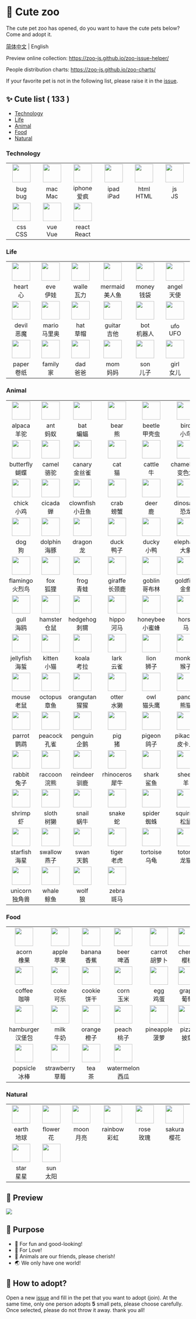 # 🌈 Cute zoo

The cute pet zoo has opened, do you want to have the cute pets below? Come and adopt it.

[简体中文](./README.md) | English

Preview online collection: https://zoo-js.github.io/zoo-issue-helper/

People distribution charts: https://zoo-js.github.io/zoo-charts/

If your favorite pet is not in the following list, please raise it in the [issue][issue-new].

## ✨ Cute list ( 133 )

- [Technology](#Technology)
- [Life](#Life)
- [Animal](#Animal)
- [Food](#Food)
- [Natural](#Natural)

<!-- START -->

### Technology

<table><tr>
  <td align="center"><a href="https://github.com/bug-js" target="_blank"><img src="https://avatars0.githubusercontent.com/u/74403263?s=200&v=4" width="50" /></a></td>
  <td align="center"><a href="https://github.com/mac-js" target="_blank"><img src="https://avatars0.githubusercontent.com/u/74403452?s=200&v=4" width="50" /></a></td>
  <td align="center"><a href="https://github.com/iphone-js" target="_blank"><img src="https://avatars0.githubusercontent.com/u/74405634?s=200&v=4" width="50" /></a></td>
  <td align="center"><a href="https://github.com/ipad-js" target="_blank"><img src="https://avatars0.githubusercontent.com/u/74405647?s=200&v=4" width="50" /></a></td>
  <td align="center"><a href="https://github.com/html-love" target="_blank"><img src="https://avatars0.githubusercontent.com/u/74940766?s=200&v=4" width="50" /></a></td>
  <td align="center"><a href="https://github.com/js-love" target="_blank"><img src="https://avatars0.githubusercontent.com/u/74909967?s=200&v=4" width="50" /></a></td>
</tr>
<tr>
  <td width="160" align="center">bug<br />bug</td>
  <td width="160" align="center">mac<br />Mac</td>
  <td width="160" align="center">iphone<br />爱疯</td>
  <td width="160" align="center">ipad<br />iPad</td>
  <td width="160" align="center">html<br />HTML</td>
  <td width="160" align="center">js<br />JS</td>
</tr><tr>
  <td align="center"><a href="https://github.com/css-love" target="_blank"><img src="https://avatars0.githubusercontent.com/u/74939759?s=200&v=4" width="50" /></a></td>
  <td align="center"><a href="https://github.com/love-vue" target="_blank"><img src="https://avatars0.githubusercontent.com/u/74940734?s=200&v=4" width="50" /></a></td>
  <td align="center"><a href="https://github.com/LoveReact" target="_blank"><img src="https://avatars0.githubusercontent.com/u/74940835?s=200&v=4" width="50" /></a></td>
  <td align="center"></td>
  <td align="center"></td>
  <td align="center"></td>
</tr>
<tr>
  <td width="160" align="center">css<br />CSS</td>
  <td width="160" align="center">vue<br />Vue</td>
  <td width="160" align="center">react<br />React</td>
  <td width="160" align="center"></td>
  <td width="160" align="center"></td>
  <td width="160" align="center"></td>
</tr></table>

### Life

<table><tr>
  <td align="center"><a href="https://github.com/heart-js" target="_blank"><img src="https://avatars0.githubusercontent.com/u/72603614?s=200&v=4" width="50" /></a></td>
  <td align="center"><a href="https://github.com/eve-js" target="_blank"><img src="https://avatars0.githubusercontent.com/u/74277666?s=200&v=4" width="50" /></a></td>
  <td align="center"><a href="https://github.com/walle-js" target="_blank"><img src="https://avatars0.githubusercontent.com/u/74277694?s=200&v=4" width="50" /></a></td>
  <td align="center"><a href="https://github.com/mermaid-ts" target="_blank"><img src="https://avatars0.githubusercontent.com/u/74278228?s=200&v=4" width="50" /></a></td>
  <td align="center"><a href="https://github.com/money-js" target="_blank"><img src="https://avatars0.githubusercontent.com/u/74278308?s=200&v=4" width="50" /></a></td>
  <td align="center"><a href="https://github.com/angel-ts" target="_blank"><img src="https://avatars0.githubusercontent.com/u/74403136?s=200&v=4" width="50" /></a></td>
</tr>
<tr>
  <td width="160" align="center">heart<br />心</td>
  <td width="160" align="center">eve<br />伊娃</td>
  <td width="160" align="center">walle<br />瓦力</td>
  <td width="160" align="center">mermaid<br />美人鱼</td>
  <td width="160" align="center">money<br />钱袋</td>
  <td width="160" align="center">angel<br />天使</td>
</tr><tr>
  <td align="center"><a href="https://github.com/devil-ts" target="_blank"><img src="https://avatars0.githubusercontent.com/u/74403233?s=200&v=4" width="50" /></a></td>
  <td align="center"><a href="https://github.com/mario-ts" target="_blank"><img src="https://avatars0.githubusercontent.com/u/74766766?s=200&v=4" width="50" /></a></td>
  <td align="center"><a href="https://github.com/hat-js" target="_blank"><img src="https://avatars0.githubusercontent.com/u/74766840?s=200&v=4" width="50" /></a></td>
  <td align="center"><a href="https://github.com/guitar-js" target="_blank"><img src="https://avatars0.githubusercontent.com/u/74767123?s=200&v=4" width="50" /></a></td>
  <td align="center"><a href="https://github.com/bot-js" target="_blank"><img src="https://avatars0.githubusercontent.com/u/74767385?s=200&v=4" width="50" /></a></td>
  <td align="center"><a href="https://github.com/ufo-ts" target="_blank"><img src="https://avatars0.githubusercontent.com/u/74767474?s=200&v=4" width="50" /></a></td>
</tr>
<tr>
  <td width="160" align="center">devil<br />恶魔</td>
  <td width="160" align="center">mario<br />马里奥</td>
  <td width="160" align="center">hat<br />草帽</td>
  <td width="160" align="center">guitar<br />吉他</td>
  <td width="160" align="center">bot<br />机器人</td>
  <td width="160" align="center">ufo<br />UFO</td>
</tr><tr>
  <td align="center"><a href="https://github.com/paper-js" target="_blank"><img src="https://avatars0.githubusercontent.com/u/74776672?s=200&v=4" width="50" /></a></td>
  <td align="center"><a href="https://github.com/family-lovey" target="_blank"><img src="https://avatars0.githubusercontent.com/u/74909267?s=200&v=4" width="50" /></a></td>
  <td align="center"><a href="https://github.com/dad-love" target="_blank"><img src="https://avatars0.githubusercontent.com/u/74909002?s=200&v=4" width="50" /></a></td>
  <td align="center"><a href="https://github.com/mom-love" target="_blank"><img src="https://avatars0.githubusercontent.com/u/74909025?s=200&v=4" width="50" /></a></td>
  <td align="center"><a href="https://github.com/son-love" target="_blank"><img src="https://avatars0.githubusercontent.com/u/74909162?s=200&v=4" width="50" /></a></td>
  <td align="center"><a href="https://github.com/girl-love" target="_blank"><img src="https://avatars0.githubusercontent.com/u/74909206?s=200&v=4" width="50" /></a></td>
</tr>
<tr>
  <td width="160" align="center">paper<br />卷纸</td>
  <td width="160" align="center">family<br />家</td>
  <td width="160" align="center">dad<br />爸爸</td>
  <td width="160" align="center">mom<br />妈妈</td>
  <td width="160" align="center">son<br />儿子</td>
  <td width="160" align="center">girl<br />女儿</td>
</tr></table>

### Animal

<table><tr>
  <td align="center"><a href="https://github.com/alpaca-js" target="_blank"><img src="https://avatars0.githubusercontent.com/u/70752315?s=200&v=4" width="50" /></a></td>
  <td align="center"><a href="https://github.com/ant-js" target="_blank"><img src="https://avatars0.githubusercontent.com/u/70746215?s=200&v=4" width="50" /></a></td>
  <td align="center"><a href="https://github.com/bat-js" target="_blank"><img src="https://avatars0.githubusercontent.com/u/70783585?s=200&v=4" width="50" /></a></td>
  <td align="center"><a href="https://github.com/bear-js" target="_blank"><img src="https://avatars0.githubusercontent.com/u/70750582?s=200&v=4" width="50" /></a></td>
  <td align="center"><a href="https://github.com/beetle-js" target="_blank"><img src="https://avatars0.githubusercontent.com/u/70752362?s=200&v=4" width="50" /></a></td>
  <td align="center"><a href="https://github.com/bird-js" target="_blank"><img src="https://avatars0.githubusercontent.com/u/70757307?s=200&v=4" width="50" /></a></td>
</tr>
<tr>
  <td width="160" align="center">alpaca<br />羊驼</td>
  <td width="160" align="center">ant<br />蚂蚁</td>
  <td width="160" align="center">bat<br />蝙蝠</td>
  <td width="160" align="center">bear<br />熊</td>
  <td width="160" align="center">beetle<br />甲壳虫</td>
  <td width="160" align="center">bird<br />小鸟</td>
</tr><tr>
  <td align="center"><a href="https://github.com/butterfly-js" target="_blank"><img src="https://avatars0.githubusercontent.com/u/70750798?s=200&v=4" width="50" /></a></td>
  <td align="center"><a href="https://github.com/camel-js" target="_blank"><img src="https://avatars0.githubusercontent.com/u/70752397?s=200&v=4" width="50" /></a></td>
  <td align="center"><a href="https://github.com/canary-js" target="_blank"><img src="https://avatars0.githubusercontent.com/u/70757575?s=200&v=4" width="50" /></a></td>
  <td align="center"><a href="https://github.com/cat-js" target="_blank"><img src="https://avatars0.githubusercontent.com/u/72658591?s=200&v=4" width="50" /></a></td>
  <td align="center"><a href="https://github.com/cattle-js" target="_blank"><img src="https://avatars0.githubusercontent.com/u/70751211?s=200&v=4" width="50" /></a></td>
  <td align="center"><a href="https://github.com/chameleon-ts" target="_blank"><img src="https://avatars0.githubusercontent.com/u/74778605?s=200&v=4" width="50" /></a></td>
</tr>
<tr>
  <td width="160" align="center">butterfly<br />蝴蝶</td>
  <td width="160" align="center">camel<br />骆驼</td>
  <td width="160" align="center">canary<br />金丝雀</td>
  <td width="160" align="center">cat<br />猫</td>
  <td width="160" align="center">cattle<br />牛</td>
  <td width="160" align="center">chameleon<br />变色龙</td>
</tr><tr>
  <td align="center"><a href="https://github.com/chick-js" target="_blank"><img src="https://avatars0.githubusercontent.com/u/70783479?s=200&v=4" width="50" /></a></td>
  <td align="center"><a href="https://github.com/cicada-js" target="_blank"><img src="https://avatars0.githubusercontent.com/u/70757758?s=200&v=4" width="50" /></a></td>
  <td align="center"><a href="https://github.com/clownfish-js" target="_blank"><img src="https://avatars0.githubusercontent.com/u/70783502?s=200&v=4" width="50" /></a></td>
  <td align="center"><a href="https://github.com/crab-js" target="_blank"><img src="https://avatars0.githubusercontent.com/u/70783229?s=200&v=4" width="50" /></a></td>
  <td align="center"><a href="https://github.com/deer-js" target="_blank"><img src="https://avatars0.githubusercontent.com/u/70750953?s=200&v=4" width="50" /></a></td>
  <td align="center"><a href="https://github.com/dinosaur-js" target="_blank"><img src="https://avatars0.githubusercontent.com/u/70752846?s=200&v=4" width="50" /></a></td>
</tr>
<tr>
  <td width="160" align="center">chick<br />小鸡</td>
  <td width="160" align="center">cicada<br />蝉</td>
  <td width="160" align="center">clownfish<br />小丑鱼</td>
  <td width="160" align="center">crab<br />螃蟹</td>
  <td width="160" align="center">deer<br />鹿</td>
  <td width="160" align="center">dinosaur<br />恐龙</td>
</tr><tr>
  <td align="center"><a href="https://github.com/dog-js" target="_blank"><img src="https://avatars0.githubusercontent.com/u/70746150?s=200&v=4" width="50" /></a></td>
  <td align="center"><a href="https://github.com/dolphin-js" target="_blank"><img src="https://avatars0.githubusercontent.com/u/70783522?s=200&v=4" width="50" /></a></td>
  <td align="center"><a href="https://github.com/dragon-ts" target="_blank"><img src="https://avatars0.githubusercontent.com/u/70783905?s=200&v=4" width="50" /></a></td>
  <td align="center"><a href="https://github.com/duck-js" target="_blank"><img src="https://avatars0.githubusercontent.com/u/70751028?s=200&v=4" width="50" /></a></td>
  <td align="center"><a href="https://github.com/ducky-js" target="_blank"><img src="https://avatars0.githubusercontent.com/u/74776571?s=200&v=4" width="50" /></a></td>
  <td align="center"><a href="https://github.com/elephant-js" target="_blank"><img src="https://avatars0.githubusercontent.com/u/70752728?s=200&v=4" width="50" /></a></td>
</tr>
<tr>
  <td width="160" align="center">dog<br />狗</td>
  <td width="160" align="center">dolphin<br />海豚</td>
  <td width="160" align="center">dragon<br />龙</td>
  <td width="160" align="center">duck<br />鸭子</td>
  <td width="160" align="center">ducky<br />小鸭</td>
  <td width="160" align="center">elephant<br />大象</td>
</tr><tr>
  <td align="center"><a href="https://github.com/flamingo-js" target="_blank"><img src="https://avatars0.githubusercontent.com/u/71747962?s=200&v=4" width="50" /></a></td>
  <td align="center"><a href="https://github.com/fox-js" target="_blank"><img src="https://avatars0.githubusercontent.com/u/70750872?s=200&v=4" width="50" /></a></td>
  <td align="center"><a href="https://github.com/frog-js" target="_blank"><img src="https://avatars0.githubusercontent.com/u/70752488?s=200&v=4" width="50" /></a></td>
  <td align="center"><a href="https://github.com/giraffe-js" target="_blank"><img src="https://avatars0.githubusercontent.com/u/70757639?s=200&v=4" width="50" /></a></td>
  <td align="center"><a href="https://github.com/goblin-js" target="_blank"><img src="https://avatars0.githubusercontent.com/u/71177746?s=200&v=4" width="50" /></a></td>
  <td align="center"><a href="https://github.com/goldfish-js" target="_blank"><img src="https://avatars0.githubusercontent.com/u/70762676?s=200&v=4" width="50" /></a></td>
</tr>
<tr>
  <td width="160" align="center">flamingo<br />火烈鸟</td>
  <td width="160" align="center">fox<br />狐狸</td>
  <td width="160" align="center">frog<br />青蛙</td>
  <td width="160" align="center">giraffe<br />长颈鹿</td>
  <td width="160" align="center">goblin<br />哥布林</td>
  <td width="160" align="center">goldfish<br />金鱼</td>
</tr><tr>
  <td align="center"><a href="https://github.com/gull-js" target="_blank"><img src="https://avatars0.githubusercontent.com/u/70752962?s=200&v=4" width="50" /></a></td>
  <td align="center"><a href="https://github.com/hamster-ts" target="_blank"><img src="https://avatars0.githubusercontent.com/u/74403513?s=200&v=4" width="50" /></a></td>
  <td align="center"><a href="https://github.com/hedgehog-js" target="_blank"><img src="https://avatars0.githubusercontent.com/u/70757725?s=200&v=4" width="50" /></a></td>
  <td align="center"><a href="https://github.com/hippo-js" target="_blank"><img src="https://avatars0.githubusercontent.com/u/70752881?s=200&v=4" width="50" /></a></td>
  <td align="center"><a href="https://github.com/honeybee-js" target="_blank"><img src="https://avatars0.githubusercontent.com/u/70783684?s=200&v=4" width="50" /></a></td>
  <td align="center"><a href="https://github.com/horse-ts" target="_blank"><img src="https://avatars0.githubusercontent.com/u/72602791?s=200&v=4" width="50" /></a></td>
</tr>
<tr>
  <td width="160" align="center">gull<br />海鸥</td>
  <td width="160" align="center">hamster<br />仓鼠</td>
  <td width="160" align="center">hedgehog<br />刺猬</td>
  <td width="160" align="center">hippo<br />河马</td>
  <td width="160" align="center">honeybee<br />小蜜蜂</td>
  <td width="160" align="center">horse<br />马</td>
</tr><tr>
  <td align="center"><a href="https://github.com/jellyfish-js" target="_blank"><img src="https://avatars0.githubusercontent.com/u/74767256?s=200&v=4" width="50" /></a></td>
  <td align="center"><a href="https://github.com/kitten-js" target="_blank"><img src="https://avatars0.githubusercontent.com/u/70757890?s=200&v=4" width="50" /></a></td>
  <td align="center"><a href="https://github.com/koala-js" target="_blank"><img src="https://avatars0.githubusercontent.com/u/70750089?s=200&v=4" width="50" /></a></td>
  <td align="center"><a href="https://github.com/lark-js" target="_blank"><img src="https://avatars0.githubusercontent.com/u/70753047?s=200&v=4" width="50" /></a></td>
  <td align="center"><a href="https://github.com/lion-ts" target="_blank"><img src="https://avatars0.githubusercontent.com/u/72246448?s=200&v=4" width="50" /></a></td>
  <td align="center"><a href="https://github.com/monkey-js" target="_blank"><img src="https://avatars0.githubusercontent.com/u/70750531?s=200&v=4" width="50" /></a></td>
</tr>
<tr>
  <td width="160" align="center">jellyfish<br />海蜇</td>
  <td width="160" align="center">kitten<br />小猫</td>
  <td width="160" align="center">koala<br />考拉</td>
  <td width="160" align="center">lark<br />云雀</td>
  <td width="160" align="center">lion<br />狮子</td>
  <td width="160" align="center">monkey<br />猴子</td>
</tr><tr>
  <td align="center"><a href="https://github.com/mouse-js" target="_blank"><img src="https://avatars0.githubusercontent.com/u/70752757?s=200&v=4" width="50" /></a></td>
  <td align="center"><a href="https://github.com/octopus-js" target="_blank"><img src="https://avatars0.githubusercontent.com/u/74767200?s=200&v=4" width="50" /></a></td>
  <td align="center"><a href="https://github.com/orangutan-js" target="_blank"><img src="https://avatars0.githubusercontent.com/u/70757694?s=200&v=4" width="50" /></a></td>
  <td align="center"><a href="https://github.com/otter-ts" target="_blank"><img src="https://avatars0.githubusercontent.com/u/70784646?s=200&v=4" width="50" /></a></td>
  <td align="center"><a href="https://github.com/owl-js" target="_blank"><img src="https://avatars0.githubusercontent.com/u/70752100?s=200&v=4" width="50" /></a></td>
  <td align="center"><a href="https://github.com/panda-ts" target="_blank"><img src="https://avatars0.githubusercontent.com/u/72590558?s=200&v=4" width="50" /></a></td>
</tr>
<tr>
  <td width="160" align="center">mouse<br />老鼠</td>
  <td width="160" align="center">octopus<br />章鱼</td>
  <td width="160" align="center">orangutan<br />猩猩</td>
  <td width="160" align="center">otter<br />水獭</td>
  <td width="160" align="center">owl<br />猫头鹰</td>
  <td width="160" align="center">panda<br />熊猫</td>
</tr><tr>
  <td align="center"><a href="https://github.com/parrot-js" target="_blank"><img src="https://avatars0.githubusercontent.com/u/70752245?s=200&v=4" width="50" /></a></td>
  <td align="center"><a href="https://github.com/peacock-js" target="_blank"><img src="https://avatars0.githubusercontent.com/u/70757494?s=200&v=4" width="50" /></a></td>
  <td align="center"><a href="https://github.com/penguin-js" target="_blank"><img src="https://avatars0.githubusercontent.com/u/70783043?s=200&v=4" width="50" /></a></td>
  <td align="center"><a href="https://github.com/pig-js" target="_blank"><img src="https://avatars0.githubusercontent.com/u/70749293?s=200&v=4" width="50" /></a></td>
  <td align="center"><a href="https://github.com/pigeon-js" target="_blank"><img src="https://avatars0.githubusercontent.com/u/70783705?s=200&v=4" width="50" /></a></td>
  <td align="center"><a href="https://github.com/pikachu-js" target="_blank"><img src="https://avatars0.githubusercontent.com/u/70783107?s=200&v=4" width="50" /></a></td>
</tr>
<tr>
  <td width="160" align="center">parrot<br />鹦鹉</td>
  <td width="160" align="center">peacock<br />孔雀</td>
  <td width="160" align="center">penguin<br />企鹅</td>
  <td width="160" align="center">pig<br />猪</td>
  <td width="160" align="center">pigeon<br />鸽子</td>
  <td width="160" align="center">pikachu<br />皮卡丘</td>
</tr><tr>
  <td align="center"><a href="https://github.com/rabbit-js" target="_blank"><img src="https://avatars0.githubusercontent.com/u/70783302?s=200&v=4" width="50" /></a></td>
  <td align="center"><a href="https://github.com/raccoon-ts" target="_blank"><img src="https://avatars0.githubusercontent.com/u/74403310?s=200&v=4" width="50" /></a></td>
  <td align="center"><a href="https://github.com/reindeer-js" target="_blank"><img src="https://avatars0.githubusercontent.com/u/70757664?s=200&v=4" width="50" /></a></td>
  <td align="center"><a href="https://github.com/rhinoceros-js" target="_blank"><img src="https://avatars0.githubusercontent.com/u/70783273?s=200&v=4" width="50" /></a></td>
  <td align="center"><a href="https://github.com/shark-ts" target="_blank"><img src="https://avatars0.githubusercontent.com/u/70783812?s=200&v=4" width="50" /></a></td>
  <td align="center"><a href="https://github.com/sheep-js" target="_blank"><img src="https://avatars0.githubusercontent.com/u/70750007?s=200&v=4" width="50" /></a></td>
</tr>
<tr>
  <td width="160" align="center">rabbit<br />兔子</td>
  <td width="160" align="center">raccoon<br />浣熊</td>
  <td width="160" align="center">reindeer<br />驯鹿</td>
  <td width="160" align="center">rhinoceros<br />犀牛</td>
  <td width="160" align="center">shark<br />鲨鱼</td>
  <td width="160" align="center">sheep<br />羊</td>
</tr><tr>
  <td align="center"><a href="https://github.com/shrimp-js" target="_blank"><img src="https://avatars0.githubusercontent.com/u/74776209?s=200&v=4" width="50" /></a></td>
  <td align="center"><a href="https://github.com/sloth-js" target="_blank"><img src="https://avatars0.githubusercontent.com/u/74403343?s=200&v=4" width="50" /></a></td>
  <td align="center"><a href="https://github.com/snail-js" target="_blank"><img src="https://avatars0.githubusercontent.com/u/70751299?s=200&v=4" width="50" /></a></td>
  <td align="center"><a href="https://github.com/snake-js" target="_blank"><img src="https://avatars0.githubusercontent.com/u/70750638?s=200&v=4" width="50" /></a></td>
  <td align="center"><a href="https://github.com/spider-ts" target="_blank"><img src="https://avatars0.githubusercontent.com/u/72592115?s=200&v=4" width="50" /></a></td>
  <td align="center"><a href="https://github.com/squirrel-js" target="_blank"><img src="https://avatars0.githubusercontent.com/u/70783453?s=200&v=4" width="50" /></a></td>
</tr>
<tr>
  <td width="160" align="center">shrimp<br />虾</td>
  <td width="160" align="center">sloth<br />树獭</td>
  <td width="160" align="center">snail<br />蜗牛</td>
  <td width="160" align="center">snake<br />蛇</td>
  <td width="160" align="center">spider<br />蜘蛛</td>
  <td width="160" align="center">squirrel<br />松鼠</td>
</tr><tr>
  <td align="center"><a href="https://github.com/starfish-ts" target="_blank"><img src="https://avatars0.githubusercontent.com/u/74766927?s=200&v=4" width="50" /></a></td>
  <td align="center"><a href="https://github.com/swallow-js" target="_blank"><img src="https://avatars0.githubusercontent.com/u/70752630?s=200&v=4" width="50" /></a></td>
  <td align="center"><a href="https://github.com/swan-js" target="_blank"><img src="https://avatars0.githubusercontent.com/u/70757521?s=200&v=4" width="50" /></a></td>
  <td align="center"><a href="https://github.com/tiger-js" target="_blank"><img src="https://avatars0.githubusercontent.com/u/70752665?s=200&v=4" width="50" /></a></td>
  <td align="center"><a href="https://github.com/tortoise-js" target="_blank"><img src="https://avatars0.githubusercontent.com/u/70783027?s=200&v=4" width="50" /></a></td>
  <td align="center"><a href="https://github.com/totoro-js" target="_blank"><img src="https://avatars0.githubusercontent.com/u/70783073?s=200&v=4" width="50" /></a></td>
</tr>
<tr>
  <td width="160" align="center">starfish<br />海星</td>
  <td width="160" align="center">swallow<br />燕子</td>
  <td width="160" align="center">swan<br />天鹅</td>
  <td width="160" align="center">tiger<br />老虎</td>
  <td width="160" align="center">tortoise<br />乌龟</td>
  <td width="160" align="center">totoro<br />龙猫</td>
</tr><tr>
  <td align="center"><a href="https://github.com/unicorn-js" target="_blank"><img src="https://avatars0.githubusercontent.com/u/70783423?s=200&v=4" width="50" /></a></td>
  <td align="center"><a href="https://github.com/whale-js" target="_blank"><img src="https://avatars0.githubusercontent.com/u/70752793?s=200&v=4" width="50" /></a></td>
  <td align="center"><a href="https://github.com/wolf-ts" target="_blank"><img src="https://avatars0.githubusercontent.com/u/70870347?s=200&v=4" width="50" /></a></td>
  <td align="center"><a href="https://github.com/zebra-js" target="_blank"><img src="https://avatars0.githubusercontent.com/u/70752158?s=200&v=4" width="50" /></a></td>
  <td align="center"></td>
  <td align="center"></td>
</tr>
<tr>
  <td width="160" align="center">unicorn<br />独角兽</td>
  <td width="160" align="center">whale<br />鲸鱼</td>
  <td width="160" align="center">wolf<br />狼</td>
  <td width="160" align="center">zebra<br />斑马</td>
  <td width="160" align="center"></td>
  <td width="160" align="center"></td>
</tr></table>

### Food

<table><tr>
  <td align="center"><a href="https://github.com/acorn-js" target="_blank"><img src="https://avatars0.githubusercontent.com/u/74277347?s=200&v=4" width="50" /></a></td>
  <td align="center"><a href="https://github.com/apple-js" target="_blank"><img src="https://avatars0.githubusercontent.com/u/72603505?s=200&v=4" width="50" /></a></td>
  <td align="center"><a href="https://github.com/banana-js" target="_blank"><img src="https://avatars0.githubusercontent.com/u/72604097?s=200&v=4" width="50" /></a></td>
  <td align="center"><a href="https://github.com/beer-ts" target="_blank"><img src="https://avatars0.githubusercontent.com/u/72603787?s=200&v=4" width="50" /></a></td>
  <td align="center"><a href="https://github.com/carrot-js" target="_blank"><img src="https://avatars0.githubusercontent.com/u/73515996?s=200&v=4" width="50" /></a></td>
  <td align="center"><a href="https://github.com/cherry-js" target="_blank"><img src="https://avatars0.githubusercontent.com/u/72604201?s=200&v=4" width="50" /></a></td>
</tr>
<tr>
  <td width="160" align="center">acorn<br />橡果</td>
  <td width="160" align="center">apple<br />苹果</td>
  <td width="160" align="center">banana<br />香蕉</td>
  <td width="160" align="center">beer<br />啤酒</td>
  <td width="160" align="center">carrot<br />胡萝卜</td>
  <td width="160" align="center">cherry<br />樱桃</td>
</tr><tr>
  <td align="center"><a href="https://github.com/coffee-ts" target="_blank"><img src="https://avatars0.githubusercontent.com/u/72603566?s=200&v=4" width="50" /></a></td>
  <td align="center"><a href="https://github.com/coke-js" target="_blank"><img src="https://avatars0.githubusercontent.com/u/74403781?s=200&v=4" width="50" /></a></td>
  <td align="center"><a href="https://github.com/cookie-js" target="_blank"><img src="https://avatars0.githubusercontent.com/u/74767618?s=200&v=4" width="50" /></a></td>
  <td align="center"><a href="https://github.com/corn-js" target="_blank"><img src="https://avatars0.githubusercontent.com/u/74277443?s=200&v=4" width="50" /></a></td>
  <td align="center"><a href="https://github.com/egg-js" target="_blank"><img src="https://avatars0.githubusercontent.com/u/74767710?s=200&v=4" width="50" /></a></td>
  <td align="center"><a href="https://github.com/grape-js" target="_blank"><img src="https://avatars0.githubusercontent.com/u/72604170?s=200&v=4" width="50" /></a></td>
</tr>
<tr>
  <td width="160" align="center">coffee<br />咖啡</td>
  <td width="160" align="center">coke<br />可乐</td>
  <td width="160" align="center">cookie<br />饼干</td>
  <td width="160" align="center">corn<br />玉米</td>
  <td width="160" align="center">egg<br />鸡蛋</td>
  <td width="160" align="center">grape<br />葡萄</td>
</tr><tr>
  <td align="center"><a href="https://github.com/hamburger-ts" target="_blank"><img src="https://avatars0.githubusercontent.com/u/74403760?s=200&v=4" width="50" /></a></td>
  <td align="center"><a href="https://github.com/milk-js" target="_blank"><img src="https://avatars0.githubusercontent.com/u/72603746?s=200&v=4" width="50" /></a></td>
  <td align="center"><a href="https://github.com/orange-ts" target="_blank"><img src="https://avatars0.githubusercontent.com/u/74767057?s=200&v=4" width="50" /></a></td>
  <td align="center"><a href="https://github.com/peach-js" target="_blank"><img src="https://avatars0.githubusercontent.com/u/74706015?s=200&v=4" width="50" /></a></td>
  <td align="center"><a href="https://github.com/pineapple-js" target="_blank"><img src="https://avatars0.githubusercontent.com/u/74767007?s=200&v=4" width="50" /></a></td>
  <td align="center"><a href="https://github.com/pizza-js" target="_blank"><img src="https://avatars0.githubusercontent.com/u/74767582?s=200&v=4" width="50" /></a></td>
</tr>
<tr>
  <td width="160" align="center">hamburger<br />汉堡包</td>
  <td width="160" align="center">milk<br />牛奶</td>
  <td width="160" align="center">orange<br />橙子</td>
  <td width="160" align="center">peach<br />桃子</td>
  <td width="160" align="center">pineapple<br />菠萝</td>
  <td width="160" align="center">pizza<br />披萨</td>
</tr><tr>
  <td align="center"><a href="https://github.com/popsicle-js" target="_blank"><img src="https://avatars0.githubusercontent.com/u/74767080?s=200&v=4" width="50" /></a></td>
  <td align="center"><a href="https://github.com/strawberry-js" target="_blank"><img src="https://avatars0.githubusercontent.com/u/72604011?s=200&v=4" width="50" /></a></td>
  <td align="center"><a href="https://github.com/tea-ts" target="_blank"><img src="https://avatars0.githubusercontent.com/u/72603690?s=200&v=4" width="50" /></a></td>
  <td align="center"><a href="https://github.com/watermelon-js" target="_blank"><img src="https://avatars0.githubusercontent.com/u/72603976?s=200&v=4" width="50" /></a></td>
  <td align="center"></td>
  <td align="center"></td>
</tr>
<tr>
  <td width="160" align="center">popsicle<br />冰棒</td>
  <td width="160" align="center">strawberry<br />草莓</td>
  <td width="160" align="center">tea<br />茶</td>
  <td width="160" align="center">watermelon<br />西瓜</td>
  <td width="160" align="center"></td>
  <td width="160" align="center"></td>
</tr></table>

### Natural

<table><tr>
  <td align="center"><a href="https://github.com/earth-js" target="_blank"><img src="https://avatars0.githubusercontent.com/u/72246621?s=200&v=4" width="50" /></a></td>
  <td align="center"><a href="https://github.com/flower-js" target="_blank"><img src="https://avatars0.githubusercontent.com/u/72603073?s=200&v=4" width="50" /></a></td>
  <td align="center"><a href="https://github.com/moon-js" target="_blank"><img src="https://avatars0.githubusercontent.com/u/72177911?s=200&v=4" width="50" /></a></td>
  <td align="center"><a href="https://github.com/rainbow-js" target="_blank"><img src="https://avatars0.githubusercontent.com/u/74278426?s=200&v=4" width="50" /></a></td>
  <td align="center"><a href="https://github.com/rose-js" target="_blank"><img src="https://avatars0.githubusercontent.com/u/74278553?s=200&v=4" width="50" /></a></td>
  <td align="center"><a href="https://github.com/sakura-js" target="_blank"><img src="https://avatars0.githubusercontent.com/u/74705912?s=200&v=4" width="50" /></a></td>
</tr>
<tr>
  <td width="160" align="center">earth<br />地球</td>
  <td width="160" align="center">flower<br />花</td>
  <td width="160" align="center">moon<br />月亮</td>
  <td width="160" align="center">rainbow<br />彩虹</td>
  <td width="160" align="center">rose<br />玫瑰</td>
  <td width="160" align="center">sakura<br />樱花</td>
</tr><tr>
  <td align="center"><a href="https://github.com/star-js" target="_blank"><img src="https://avatars0.githubusercontent.com/u/72178015?s=200&v=4" width="50" /></a></td>
  <td align="center"><a href="https://github.com/sun-vs" target="_blank"><img src="https://avatars0.githubusercontent.com/u/72177992?s=200&v=4" width="50" /></a></td>
  <td align="center"></td>
  <td align="center"></td>
  <td align="center"></td>
  <td align="center"></td>
</tr>
<tr>
  <td width="160" align="center">star<br />星星</td>
  <td width="160" align="center">sun<br />太阳</td>
  <td width="160" align="center"></td>
  <td width="160" align="center"></td>
  <td width="160" align="center"></td>
  <td width="160" align="center"></td>
</tr></table>

<!-- Created by update-readme.js. -->
<!-- END -->

## 🌟 Preview

![](https://github.com/zoo-js/zoo/blob/main/assets/pets.png?raw=true)

## 💖 Purpose

- 🎁 For fun and good-looking!
- 💖 For Love!
- 🙂 Animals are our friends, please cherish!
- 🌏 We only have one world!

## 💄 How to adopt?

Open a new [issue][issue-new] and fill in the pet that you want to adopt (join). At the same time, only one person adopts **5** small pets, please choose carefully. Once selected, please do not throw it away. thank you all!

[issue-new]: https://github.com/zoo-js/zoo/issues/new/choose
